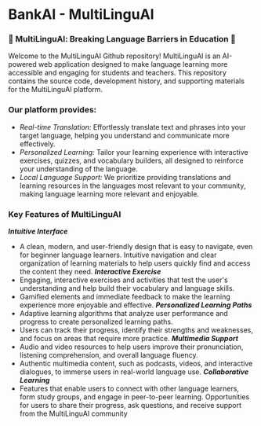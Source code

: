 # BankAI  - MultiLinguAI
### 🌟 MultiLinguAl: Breaking Language Barriers in Education 🌟

Welcome to the MultiLinguAI Github repository! MultiLinguAI is an AI-powered web application designed to make language learning more accessible and engaging for students and teachers. This repository contains the source code, development history, and supporting materials for the MultiLinguAI platform. 

### Our platform provides:

 * *Real-time Translation:*  Effortlessly translate text and phrases into your target language, helping you understand and communicate more effectively. 
* *Personalized Learning:*  Tailor your learning experience with interactive exercises, quizzes, and vocabulary builders, all designed to reinforce your understanding of the language.
* *Local Language Support:*  We prioritize providing translations and learning resources in the languages most relevant to your community, making language learning more relevant and enjoyable.

### **Key Features of MultiLinguAI**
***Intuitive Interface***
 * A clean, modern, and user-friendly design that is easy to navigate, even for beginner language learners.
Intuitive navigation and clear organization of learning materials to help users quickly find and access the content they need.
***Interactive Exercise***
 * Engaging, interactive exercises and activities that test the user's understanding and help build their vocabulary and language skills.
 * Gamified elements and immediate feedback to make the learning experience more enjoyable and effective.
***Personalized Learning Paths***
 * Adaptive learning algorithms that analyze user performance and progress to create personalized learning paths.
 * Users can track their progress, identify their strengths and weaknesses, and focus on areas that require more practice.
***Multimedia Support***
 * Audio and video resources to help users improve their pronunciation, listening comprehension, and overall language fluency.
 * Authentic multimedia content, such as podcasts, videos, and interactive dialogues, to immerse users in real-world language use.
***Collaborative Learning***
 * Features that enable users to connect with other language learners, form study groups, and engage in peer-to-peer learning.
Opportunities for users to share their progress, ask questions, and receive support from the MultiLinguAI community

